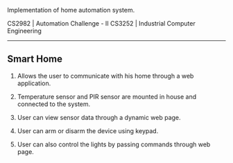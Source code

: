 Implementation of home automation system.

CS2982 | Automation Challenge - II
CS3252 | Industrial Computer Engineering

---------------------------------------------------------------------------------------
Smart Home
---------------------------------------------------------------------------------------

1. Allows the user to communicate with his home through a web application.

2. Temperature sensor and PIR sensor are mounted in house and connected to the system.

3. User can view sensor data through a dynamic web page.

4. User can arm or disarm the device using keypad.

5. User can also control the lights by passing commands through web page.
